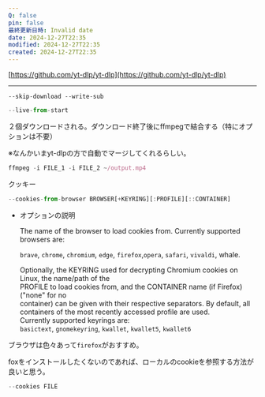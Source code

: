 ```yaml
---
Q: false
pin: false
最終更新日時: Invalid date
date: 2024-12-27T22:35
modified: 2024-12-27T22:35
created: 2024-12-27T22:35
---
```

  

  

[https://github.com/yt-dlp/yt-dlp](https://github.com/yt-dlp/yt-dlp)

  

  

  

---

  

```Shell
--skip-download --write-sub
```

  

```JavaScript
--live-from-start 
```

２個ダウンロードされる。ダウンロード終了後にffmpegで結合する（特にオプションは不要）

※なんかいまyt-dlpの方で自動でマージしてくれるらしい。

```JavaScript
ffmpeg -i FILE_1 -i FILE_2 ~/output.mp4
```

  

クッキー

```JavaScript
--cookies-from-browser BROWSER[+KEYRING][:PROFILE][::CONTAINER]
```

- オプションの説明
    
    The name of the browser to load cookies from. Currently supported browsers are:  
      
    `brave`, `chrome`, `chromium`, `edge`, `firefox`,`opera`, `safari`, `vivaldi`, whale.
    
    Optionally, the KEYRING used for decrypting Chromium cookies on Linux, the name/path of the  
    PROFILE to load cookies from, and the CONTAINER name (if Firefox) ("none" for no  
    container) can be given with their respective separators. By default, all containers of the most recently accessed profile are used.  
    Currently supported keyrings are:  
    `basictext`, `gnomekeyring`, `kwallet`, `kwallet5`, `kwallet6`
    

ブラウザは色々あって`firefox`がおすすめ。

foxをインストールしたくないのであれば、ローカルのcookieを参照する方法が良いと思う。

```JavaScript
--cookies FILE
```